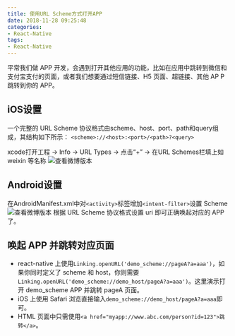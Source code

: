 ```yaml
---
title: 使用URL Scheme方式打开APP
date: 2018-11-28 09:25:48
categories: 
- React-Native
tags:
- React-Native
---
```


平常我们做 APP 开发，会遇到打开其他应用的功能，比如在应用中跳转到微信和支付宝支付的页面，或者我们想要通过短信链接、H5 页面、超链接、其他 AP P跳转到你的 APP。

## iOS设置

一个完整的 URL Scheme 协议格式由scheme、host、port、path和query组成，其结构如下所示：
`<scheme>://<host>:<port>/<path>?<query>`
<!-- more -->

xcode打开工程 -> Info -> URL Types -> 点击“+” -> 在URL Schemes栏填上如 weixin 等名称
![查看微博版本](/images/react-native/Scheme打开APP-ios.png)

## Android设置

在AndroidManifest.xml中对`<activity>`标签增加`<intent-filter>`设置 Scheme
![查看微博版本](/images/react-native/Scheme打开APP-android.png)
根据 URL Scheme 协议格式设置 uri 即可正确唤起对应的 APP了。

## 唤起 APP 并跳转对应页面

- react-native 上使用`Linking.openURL('demo_scheme://pageA?a=aaa')`，如果你同时定义了 scheme 和 host，你则需要`Linking.openURL('demo_scheme://demo_host/pageA?a=aaa')`。这里演示打开 demo_scheme APP 并跳转 pageA 页面。
- iOS 上使用 Safari 浏览直接输入`demo_scheme://demo_host/pageA?a=aaa`即可。
- HTML 页面中只需使用`<a href="myapp://www.abc.com/person?id=123">跳转</a>`。